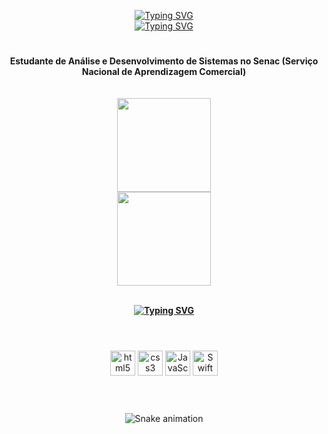 <p align="center">
 <a href="https://git.io/typing-svg"><img src="https://readme-typing-svg.demolab.com?font=Oswald&weight=500&size=40&pause=10000&color=F7F7F7&center=true&vCenter=true&random=false&width=435&height=45&lines=Hello+world!" alt="Typing SVG" /></a>
 <br>
 <a href="https://git.io/typing-svg"><img src="https://readme-typing-svg.demolab.com?font=Oswald&weight=500&duration=8000&pause=100000&color=F7DF1E&center=true&vCenter=true&random=false&width=435&height=25&lines=I'm+Matheus+Da+Rosa+Costa" alt="Typing SVG" /></a>
</p>

#

<h4 align="center"></Strong>Estudante de Análise e Desenvolvimento de Sistemas no Senac (Serviço Nacional de Aprendizagem Comercial)</Strong>

<br>
<br>
<br>

<div align="center">
  <a href="https://github.com/Matheus-D-R-Costa">
    <img height="150em" src="https://github-readme-stats.vercel.app/api?username=Matheus-D-R-Costa&show_icons=true&theme=highcontrast&hide_border=false&include_all_commits=true"/>
   <br>
    <img height="150em" src="https://github-readme-stats.vercel.app/api/top-langs/?username=Matheus-D-R-Costa&layout=compact&langs_count=7&theme=highcontrast"/>
</div>
   
 <br>
   
 <a href="https://git.io/typing-svg"><img src="https://readme-typing-svg.demolab.com?font=Oswald&weight=500&size=40&pause=10000&color=F7F7F7&center=true&vCenter=true&random=false&width=435&height=45&lines=Skills" alt="Typing SVG" /></a>
 
#

<div align="center" valign="top"><br>
  <a href="https://"><img height="40" src="https://img.shields.io/badge/html5-101419?style=for-the-badge&logo=html5&logoColor=%23E34F26" alt="html5"></a>
  <a href="https://"><img height="40" src="https://img.shields.io/badge/css3-101419?style=for-the-badge&logo=css3&logoColor=%231572B6" alt="css3"></a>
 <a href="https://"><img height="40" src="https://img.shields.io/badge/JavaScript-101419?style=for-the-badge&logo=javascript&logoColor=%23F7DF1E" alt="JavaScript"></a>
 <a href="https://"><img height="40" src="https://img.shields.io/badge/Swift-101419?style=for-the-badge&logo=swift&logoColor=%23F05138" alt="Swift"></a>
</div>
<br>

#

<div align="center">
 
  ![Snake animation](https://github.com/danielbped/danielbped/blob/output/github-contribution-grid-snake.svg)
  